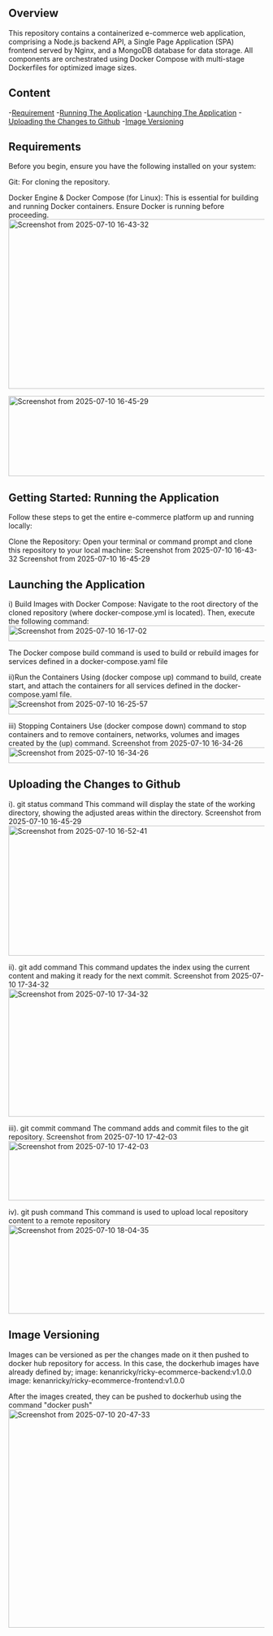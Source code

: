 ## Overview
This repository contains a containerized e-commerce web application, comprising a Node.js backend API, a Single Page Application (SPA) frontend served by Nginx, and a MongoDB database for data storage.
All components are orchestrated using Docker Compose with multi-stage Dockerfiles for optimized image sizes.

## Content
-[Requirement](#Requirement)
-[Running The Application](#Running-The-Application)
-[Launching The Application](#Launching-The-Application)
-[Uploading the Changes to Github](#Uploading-the-changes-to-Github)
-[Image Versioning](#Image-Versioning)

## Requirements
Before you begin, ensure you have the following installed on your system:

Git: For cloning the repository.

Docker Engine & Docker Compose (for Linux): This is essential for building and running Docker containers. Ensure Docker is running before proceeding.
<img width="1048" height="334" alt="Screenshot from 2025-07-10 16-43-32" src="https://github.com/user-attachments/assets/3d31341b-3d7e-4053-b64f-f1f95dac7c20" />

<img width="1206" height="158" alt="Screenshot from 2025-07-10 16-45-29" src="https://github.com/user-attachments/assets/6106be67-c935-44ff-8b5e-5a56804672a2" />


## Getting Started: Running the Application
Follow these steps to get the entire e-commerce platform up and running locally:

Clone the Repository: Open your terminal or command prompt and clone this repository to your local machine: Screenshot from 2025-07-10 16-43-32 Screenshot from 2025-07-10 16-45-29

## Launching the Application
i) Build Images with Docker Compose: 
Navigate to the root directory of the cloned repository (where docker-compose.yml is located). Then, execute the following command: 
<img width="885" height="31" alt="Screenshot from 2025-07-10 16-17-02" src="https://github.com/user-attachments/assets/16761c20-7792-4edc-8311-38e3d72b4c07" />

The Docker compose build command is used to build or rebuild images for services defined in a docker-compose.yaml file

ii)Run the Containers Using (docker compose up) command to build, create start, and attach the containers for all services defined in the docker-compose.yaml file.
<img width="897" height="31" alt="Screenshot from 2025-07-10 16-25-57" src="https://github.com/user-attachments/assets/21fd409e-5085-44db-b409-6033b9b4dc54" />

iii) Stopping Containers 
Use (docker compose down) command to stop containers and to remove containers, networks, volumes and images created by the (up) command. Screenshot from 2025-07-10 16-34-26
<img width="897" height="31" alt="Screenshot from 2025-07-10 16-34-26" src="https://github.com/user-attachments/assets/b210606c-5a7b-44dc-a3e4-500c0c1bbe83" />


## Uploading the Changes to Github
i). git status command 
This command will display the state of the working directory, showing the adjusted areas within the directory. Screenshot from 2025-07-10 16-45-29
<img width="894" height="256" alt="Screenshot from 2025-07-10 16-52-41" src="https://github.com/user-attachments/assets/3eb9739d-ad22-446e-af18-d28478900407" />

ii). git add command 
This command updates the index using the current content and making it ready for the next commit. Screenshot from 2025-07-10 17-34-32
<img width="967" height="252" alt="Screenshot from 2025-07-10 17-34-32" src="https://github.com/user-attachments/assets/ae2fc346-e548-4e44-9231-0871998d0ae0" />

iii). git commit command 
The command adds and commit files to the git repository. Screenshot from 2025-07-10 17-42-03
<img width="1240" height="117" alt="Screenshot from 2025-07-10 17-42-03" src="https://github.com/user-attachments/assets/1cf5fedd-7bf0-4b08-ae89-c4432c56ef9c" />

iv). git push command 
This command is used to upload local repository content to a remote repository
<img width="803" height="175" alt="Screenshot from 2025-07-10 18-04-35" src="https://github.com/user-attachments/assets/dc7d698c-8d0b-4168-8135-201c5687370a" />

## Image Versioning
Images can be versioned as per the changes made on it then pushed to docker hub repository for access. In this case, the dockerhub images have already defined by;
image: kenanricky/ricky-ecommerce-backend:v1.0.0
image: kenanricky/ricky-ecommerce-frontend:v1.0.0

After the images created, they can be pushed to dockerhub using the command "docker push"
<img width="1494" height="430" alt="Screenshot from 2025-07-10 20-47-33" src="https://github.com/user-attachments/assets/38cb336b-06dd-4547-9dd8-66abb749010e" />



